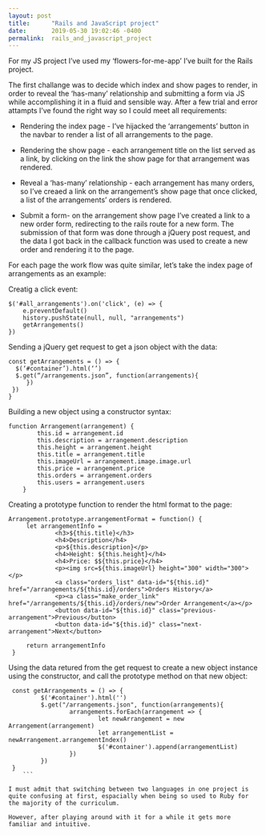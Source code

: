 ```yaml
---
layout: post
title:      "Rails and JavaScript project"
date:       2019-05-30 19:02:46 -0400
permalink:  rails_and_javascript_project
---
```



For my JS project I’ve used my ‘flowers-for-me-app’ I’ve built for the Rails project.

The first challange was to decide which index and show pages to render, in order to reveal the ‘has-many’ relationship and submitting a form via JS while accomplishing it in a fluid and sensible way. After a few trial and error attampts I’ve found the right way so I could meet all requirements:

* Rendering the index page - I’ve hijacked the ‘arrangements’ button in the navbar to render a list of all arrangements to the page.

* Rendering the show page - each arrangement title on the list served as a link, by clicking on the link the show page for that arrangement was rendered.

* Reveal a ‘has-many’ relationship - each arrangement has many orders, so I’ve creaed a link on the arrangement’s show page that once clicked, a list of the arrangements’ orders is rendered.

* Submit a form- on the arrangement show page I’ve created a link to a new order form, redirecting to the rails route for a new form. The submission of that form was done through a jQuery post request, and the data I got back in the callback function was used to create a new order and rendering it to the page.

For each page the work flow was quite similar, let’s take the index page of arrangements as an example:

Creatig a click event:

```
$('#all_arrangements').on('click', (e) => {
	e.preventDefault()
	history.pushState(null, null, "arrangements")
	getArrangements()
})

```

Sending a jQuery get request to get a json object with the data:

```
const getArrangements = () => { 
  $(‘#container’).html(‘’) 
  $.get(“/arrangements.json”, function(arrangements){
     })
 })
} 
```

Building a new object using a constructor syntax:

```
function Arrangement(arrangement) {
		this.id = arrangement.id
		this.description = arrangement.description
		this.height = arrangement.height
		this.title = arrangement.title
		this.imageUrl = arrangement.image.image.url
		this.price = arrangement.price
		this.orders = arrangement.orders
		this.users = arrangement.users
    }
```

Creating a prototype function to render the html format to the page:

```
Arrangement.prototype.arrangementFormat = function() {
	 let arrangementInfo = `
			 <h3>${this.title}</h3>
			 <h4>Description</h4>
			 <p>${this.description}</p>
			 <h4>Height: ${this.height}</h4>
			 <h4>Price: $${this.price}</h4>
			 <p><img src=${this.imageUrl} height="300" width="300"></p>
			 <a class="orders_list" data-id="${this.id}" href="/arrangements/${this.id}/orders">Orders History</a>
			 <p><a class="make_order_link" href="/arrangements/${this.id}/orders/new">Order Arrangement</a></p>
			 <button data-id="${this.id}" class="previous-arrangement">Previous</button>
			 <button data-id="${this.id}" class="next-arrangement">Next</button>
	 `
	 return arrangementInfo
 }
 ```
 
Using the data retured from the get request to create a new object instance using the constructor, and call the prototype method on that new object:

```
 const getArrangements = () => {
		 $('#container').html('')
		 $.get("/arrangements.json", function(arrangements){
				 arrangements.forEach(arrangement => {
						 let newArrangement = new Arrangement(arrangement)
						 let arrangementList = newArrangement.arrangementIndex() 
						 $('#container').append(arrangementList)
				 })
		 })
 }
	```
	
I must admit that switching between two languages in one project is quite confusing at first, espacially when being so used to Ruby for the majority of the curriculum.

However, after playing around with it for a while it gets more familiar and intuitive.
